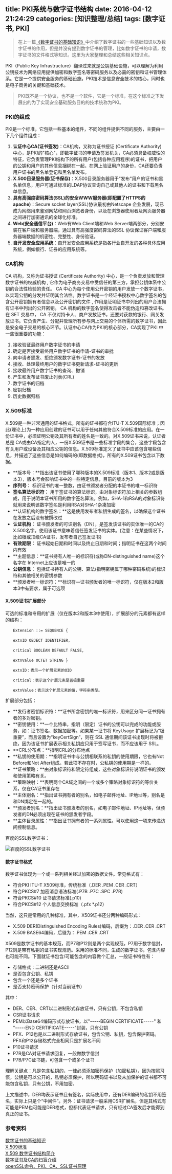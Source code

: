 title: PKI系统与数字证书结构
date: 2016-04-12 21:24:29
categories: [知识整理/总结]
tags: [数字证书, PKI]
---

> 在上一篇[《数字证书的基础知识》](http://www.enkichen.com/2016/02/26/digital-certificate-based/)中介绍了数字证书的一些基础知识以及数字证书的作用，但是并没有提到数字证书的管理，比如数字证书的申请，数字证书的文件格式等知识。这里为大家整理和总结这些相关知识点。

PKI（Public Key Infrastructure）翻译过来就是公钥基础设施，可以理解为利用公钥技术为网络应用提供加密和数字签名等密码服务以及必需的密钥和证书管理体系。它是一个提供安全服务的基础设施，PKI技术是信息安全技术的核心，同时也是电子商务的关键和基础技术。

> PKI既不是一个协议，也不是一个软件，它是一个标准，在这个标准之下发展出的为了实现安全基础服务目的的技术统称为PKI。  
 
### PKI的组成
<!--more--> 
PKI是一个标准，它包括一些基本的组件，不同的组件提供不同的服务，主要由一下几个组件组成：

1. **认证中心CA(证书签发)**：CA机构，又称为证书授证 (Certificate Authority) 中心，是PKI的"核心"，即数字证书的申请及签发机关，CA必须具备权威性的特征，它负责管理PKI结构下的所有用户(包括各种应用程序)的证书，把用户的公钥和用户的其他信息捆绑在一起，在网上验证用户的身份，CA还要负责用户证书的黑名单登记和黑名单发布。
2. **X.500目录服务器(证书保存)**：X.500目录服务器用于"发布"用户的证书和黑名单信息，用户可通过标准的LDAP协议查询自己或其他人的证书和下载黑名单信息。
3. **具有高强度密码算法(SSL)的安全WWW服务器(即配置了HTTPS的apache)**：Secure socket layer(SSL)协议最初由Netscape 企业发展，现已成为网络用来鉴别网站和网页浏览者身份，以及在浏览器使用者及网页服务器之间进行加密通讯的全球化标准。
4. **Web(安全通信平台)**：Web有Web Client端和Web Server端两部分，分别安装在客户端和服务器端，通过具有高强度密码算法的SSL 协议保证客户端和服务器端数据的机密性、完整性、身份验证。
5. **自开发安全应用系统**：自开发安全应用系统是指各行业自开发的各种具体应用系统，例如银行、证券的应用系统等。

### CA机构
CA 机构，又称为证书授证 (Certificate Authority) 中心，是一个负责发放和管理数字证书的权威机构 , 它作为电子商务交易中受信任的第三方，承担公钥体系中公钥的合法性检验的责任。 CA 中心为每个使用公开密钥的用户发放一个数字证书，以实现公钥的分发并证明其合法性。数字证书是一个经证书授权中心数字签名的包含公开密钥拥有者信息以及公开密钥的文件 , 作用是证明证书中列出的用户合法拥有证书中列出的公开密钥。 CA 机构的数字签名使得攻击者不能伪造和篡改证书。在 SET 交易中， CA 不仅对持卡人、商户发放证书，还要对获款的银行、网关发放证书。它负责产生、分配并管理所有参与网上交易的个体所需的数字证书，因此是安全电子交易的核心环节。认证中心CA作为PKI的核心部分，CA实现了PKI 中一些很重要的功能：

1. 接收验证最终用户数字证书的申请
2. 确定是否接受最终用户数字证书的申请-证书的审批
3. 向申请者颁发、拒绝颁发数字证书-证书的发放
4. 接收、处理最终用户的数字证书更新请求-证书的更新
5. 接收最终用户数字证书的查询、撤销
6. 产生和发布证书废止列表(CRL)
7. 数字证书的归档
8. 密钥归档
9. 历史数据归档

### X.509标准

X.509是一种非常通用的证书格式。所有的证书都符合ITU-T X.509国际标准；因此(理论上)为一种应用创建的证书可以用于任何其他符合X.509标准的应用。在一份证书中，必须证明公钥及其所有者的姓名是一致的。对X.509证书来说，认证者总是 CA或由CA指定的人，一份X.509证书是一些标准字段的集合，这些字段包含有关用户或设备及其相应公钥的信息。X.509标准定义了证书中应该包含哪些信息，并描述了这些信息是如何编码的(即数据格式)，所有的X.509证书包含以下数据。

* **版本号：**指出该证书使用了哪种版本的X.509标准（版本1、版本2或是版本3），版本号会影响证书中的一些特定信息，目前的版本为3
* **序列号：**  标识证书的唯一整数，由证书颁发者分配的本证书的唯一标识符
* **签名算法标识符：** 用于签证书的算法标识，由对象标识符加上相关的参数组成，用于说明本证书所用的数字签名算法。例如，SHA-1和RSA的对象标识符就用来说明该数字签名是利用RSA对SHA-1杂凑加密
* **认证机构的数字签名：**这是使用发布者私钥生成的签名，以确保这个证书在发放之后没有被撰改过
* **认证机构：** 证书颁发者的可识别名（DN），是签发该证书的实体唯一的CA的X.500名字。使用该证书意味着信任签发证书的实体。(注意：在某些情况下，比如根或顶级CA证书，发布者自己签发证书) 
* **有效期限：** 证书起始日期和时间以及终止日期和时间；指明证书在这两个时间内有效
* **主题信息：**证书持有人唯一的标识符(或称DN-distinguished name)这个名字在 Internet上应该是唯一的
* **公钥信息：** 包括证书持有人的公钥、算法(指明密钥属于哪种密码系统)的标识符和其他相关的密钥参数
* **颁发者唯一标识符：**标识符—证书颁发者的唯一标识符，仅在版本2和版本3中有要求，属于可选项

#### X.509证书扩展部分

可选的标准和专用的扩展（仅在版本2和版本3中使用），扩展部分的元素都有这样的结构：

```
　　Extension ::= SEQUENCE {

　　extnID OBJECT IDENTIFIER,

　　critical BOOLEAN DEFAULT FALSE,

　　extnValue OCTET STRING }

　　extnID：表示一个扩展元素的OID

　　critical：表示这个扩展元素是否极重要

　　extnValue：表示这个扩展元素的值，字符串类型。
```

扩展部分包括：

* **发行者密钥标识符：**证书所含密钥的唯一标识符，用来区分同一证书拥有者的多对密钥。
* **密钥使用：**一个比特串，指明（限定）证书的公钥可以完成的功能或服务，如：证书签名、数据加密等。如果某一证书将 KeyUsage 扩展标记为“极重要”，而且设置为“keyCertSign”，则在 SSL 通信期间该证书出现时将被拒绝，因为该证书扩展表示相关私钥应只用于签写证书，而不应该用于 SSL。
* **CRL分布点：**指明CRL的分布地点
* **私钥的使用期：**指明证书中与公钥相联系的私钥的使用期限，它也有Not Before和Not After组成。若此项不存在时，公私钥的使用期是一样的。
* **证书策略：**由对象标识符和限定符组成，这些对象标识符说明证书的颁发和使用策略有关。
* **策略映射：**表明两个CA域之间的一个或多个策略对象标识符的等价关系，仅在CA证书里存在
* **主体别名：**指出证书拥有者的别名，如电子邮件地址、IP地址等，别名是和DN绑定在一起的。
* **颁发者别名：**指出证书颁发者的别名，如电子邮件地址、IP地址等，但颁发者的DN必须出现在证书的颁发者字段。
* **主体目录属性：**指出证书拥有者的一系列属性。可以使用这一项来传递访问控制信息。

百度的SSL数字证书：

![百度的SSL数字证书](/uploads/baidudigitalcertificate.png)

#### 数字证书格式

数字证书体现为一个或一系列相关经过加密的数据文件。常见格式有：  

* 符合PKI ITU-T X509标准，传统标准（.DER .PEM .CER .CRT）  
* 符合PKCS#7 加密消息语法标准(.P7B .P7C .SPC .P7R)  
* 符合PKCS#10 证书请求标准(.p10)  
* 符合PKCS#12 个人信息交换标准（.pfx *.p12）  

当然，这只是常用的几种标准，其中，X509证书还分两种编码形式：  

* X.509 DER(Distinguished Encoding Rules)编码，后缀为：.DER .CER .CRT  
* X.509 BASE64编码，后缀为：.PEM .CER .CRT  

X509是数字证书的基本规范，而P7和P12则是两个实现规范，P7用于数字信封，P12则是带有私钥的证书实现规范。采用的标准不同，生成的数字证书，包含内容也可能不同。下面就证书包含/可能包含的内容做个汇总，一般证书特性有：

* 存储格式：二进制还是ASCII
* 是否包含公钥、私钥
* 包含一个还是多个证书
* 是否支持密码保护（针对当前证书）

其中：

* DER、CER、CRT以二进制形式存放证书，只有公钥，不包含私钥
* CSR证书请求
* PEM以Base64编码形式存放证书，以"-----BEGIN CERTIFICATE-----" 和 "-----END CERTIFICATE-----"封装，只有公钥
* PFX、P12也是以二进制形式存放证书，包含公钥、私钥，包含保护密码。PFX和P12存储格式完全相同只是扩展名不同
* P10证书请求
* P7R是CA对证书请求回复，一般做数字信封
* P7B/P7C证书链，可包含一个或多个证书

理解关键点：凡是包含私钥的，一律必须添加密码保护（加密私钥），因为按照习惯，公钥是可以公开的，私钥必须保护，所以明码证书以及未加保护的证书都不可能包含私钥，只有公钥，不用加密。  

上文描述中，DER均表示证书且有签名，实际使用中，还有DER编码的私钥不用签名，实际上只是个“中间件”。另外：证书请求一般采用CSR扩展名，但是其格式有可能是PEM也可能是DER格式，但都代表证书请求，只有经过CA签发后才能得到真正的证书。

### 参考资料

[数字证书的基础知识](http://www.enkichen.com/2016/02/26/digital-certificate-based/)  
[X.509标准](http://www.360doc.com/content/10/0401/23/633992_21238907.shtml)  
[X.509 数字证书结构简介](http://www.cnblogs.com/watertao/archive/2012/04/08/2437720.html)  
[数字证书及CA的扫盲介绍](http://kb.cnblogs.com/page/194742/)  
[openSSL命令、PKI、CA、SSL证书原理](http://www.cnblogs.com/littlehann/p/3738141.html)  